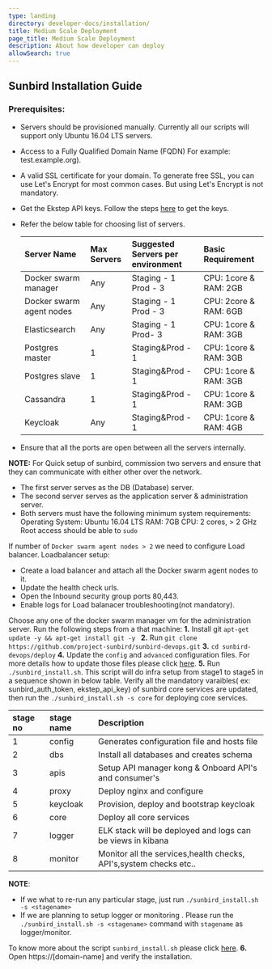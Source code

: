 ```yaml
---
type: landing
directory: developer-docs/installation/
title: Medium Scale Deployment
page_title: Medium Scale Deployment
description: About how developer can deploy
allowSearch: true
---
```


##  Sunbird Installation Guide


### Prerequisites:
* Servers should be provisioned manually. Currently all our scripts will support only Ubuntu 16.04 LTS servers.
* Access to a Fully Qualified Domain Name (FQDN) For example: test.example.org).
* A valid SSL certificate for your domain. To generate free SSL,  you can use Let's Encrypt for most common cases. But using Let's Encrypt is not mandatory.
* Get the Ekstep API keys. Follow the steps [here](http://www.sunbird.org/developer-docs/telemetry/authtokengenerator_jslibrary/#how-to-generate-authorization-credentials) to get the keys. 
* Refer the below table for choosing list of servers.

    |Server Name |Max Servers |Suggested Servers per environment|Basic Requirement| 
    |:-----      |:---------  |:--------|:--------------------------------|
    |Docker swarm manager | Any  |Staging - 1 <br> Prod - 3 | CPU: 1core & RAM: 2GB |
    |Docker swarm  agent nodes   | Any |Staging - 1 <br> Prod - 3 |CPU: 2core & RAM: 6GB|
    |Elasticsearch        | Any |Staging - 1 <br> Prod- 3 |CPU: 1core & RAM: 3GB|
    |Postgres master      | 1 |Staging&Prod - 1 |CPU: 1core & RAM: 3GB|
    |Postgres slave       | 1 |Staging&Prod - 1 |CPU: 1core & RAM: 3GB|
    |Cassandra            | 1 |Staging&Prod - 1 |CPU: 1core & RAM: 3GB|
    |Keycloak| Any |Staging&Prod - 1|CPU: 1core & RAM: 4GB|
* Ensure that all the ports are open between all the servers internally.   
    
**NOTE:** For Quick setup of sunbird, commission two servers and ensure that they can communicate with either other over the network.
* The first server serves as the DB (Database) server.
* The second server serves as the application server & administration server.
* Both servers must have the following minimum system requirements:
Operating System: Ubuntu 16.04 LTS
RAM: 7GB
CPU: 2 cores, > 2 GHz
Root access should be able to `sudo`

If  number of `Docker swarm agent nodes > 2` we need to configure Load balancer. 
 Loadbalancer setup:
- Create a load balancer and attach all the Docker swarm agent nodes to it.
- Update the health check urls.
- Open the Inbound security group ports 80,443.
- Enable logs for Load balanacer troubleshooting(not mandatory).

Choose any one of the docker swarm manager vm for the administration server. Run the following steps from a that machine:
**1.** Install git `apt-get update -y && apt-get install git -y `
**2.** Run `git clone https://github.com/project-sunbird/sunbird-devops.git`
**3.** `cd sunbird-devops/deploy`
**4.** Update the `config` and `advanced` configuration files. For more details how to update those files please click [here]().
**5.** Run `./sunbird_install.sh`. This script will do infra setup from  stage1 to stage5 in a sequence shown in below table. Verify all the mandatory varaibles( ex:  sunbird_auth_token, ekstep_api_key) of sunbird core services are updated, then run the  `./sunbird_install.sh -s core` for deploying core services.

|stage no |stage name|Description| 
|:-----      |:-------|:--------|
|1 |config |Generates configuration file and hosts file |
|2|dbs|Install all databases and creates schema  |
|3 |apis|Setup API manager kong &  Onboard API's and consumer's  |
|4|proxy|Deploy nginx and configure|
|5|keycloak|Provision, deploy and bootstrap keycloak |
|6|core|Deploy all core services|
|7|logger|ELK stack will be deployed and logs can be views in kibana|
|8|monitor|Monitor all the services,health checks, API's,system checks etc..|

**NOTE**:  
* If we what to re-run any particular stage, just run `./sunbird_install.sh -s <stagename>`
* If we are planning to setup logger or monitoring . Please run the `./sunbird_install.sh -s <stagename>` command with  `stagename` as logger/monitor.


To know more about the script `sunbird_install.sh` please click [here]().
**6.** Open https://[domain-name] and verify the installation. 